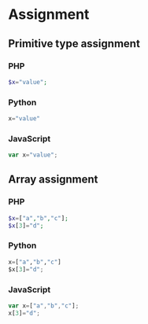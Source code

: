 # Assignment

## Primitive type assignment

### PHP

```php
$x="value";
```

### Python

```python
x="value"
```

### JavaScript

```javascript
var x="value";
```

## Array assignment

### PHP

```php
$x=["a","b","c"];
$x[3]="d";
```

### Python

```python
x=["a","b","c"]
$x[3]="d";
```

### JavaScript

```javascript
var x=["a","b","c"];
x[3]="d";
```